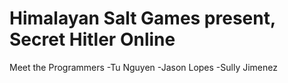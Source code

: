 # Himalayan Salt Games present, **Secret Hitler Online**

Meet the Programmers
-Tu Nguyen
-Jason Lopes
-Sully Jimenez